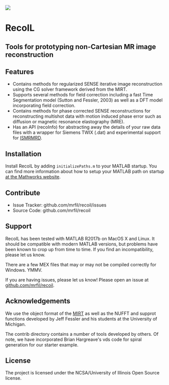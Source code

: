 ![](https://github.com/acerjanic/RecoIL/blob/master/Logo.png)

RecoIL 
========

Tools for prototyping non-Cartesian MR image reconstruction
-----------------------------------------------------------
    

Features
--------

- Contains methods for regularized SENSE iterative image reconstruction using the CG solver framework derived from the MIRT.
- Supports several methods for field correction including a fast Time Segmentation model (Sutton and Fessler, 2003) as well as a DFT model incorporating field correction.
- Contains methods for phase corrected SENSE reconstructions for reconstructing multishot data with motion induced phase error such as diffusion or magnetic resonance elastography (MRE).
- Has an API (recoInfo) for abstracting away the details of your raw data files with a wrapper for Siemens TWIX (.dat) and experimental support for [ISMRMRD](https://github.com/ismrmrd/ismrmrd).


Installation
------------

Install RecoIL by adding ```initializePaths.m``` to your MATLAB startup. You can find more information about how to setup your MATLAB path on startup [at the Mathworks website](https://www.mathworks.com/help/matlab/ref/startup.html).


Contribute
----------

- Issue Tracker: github.com/mrfil/recoil/issues
- Source Code: github.com/mrfil/recoil


Support
-------

RecoIL has been tested with MATLAB R2017b on MacOS X and Linux. It should be compatible with modern MATLAB versions, but problems have been known to crop up from time to time. If you find an incompatibility, please let us know.

There are a few MEX files that may or may not be compiled correctly for Windows. YMMV.

If you are having issues, please let us know!
Please open an issue at [github.com/mrfil/recoil](https://wwww.github.com/mrfil/recoil).


Acknowledgements
----------------

We use the object format of the [MIRT](https://web.eecs.umich.edu/~fessler/code) as well as the NUFFT and supprot functions developed by Jeff Fessler and his students at the University of Michigan.

The contrib directory contains a number of tools developed by others. Of note, we have incorporated Brian Hargreave's vds code for spiral generation for our starter example.


License
-------

The project is licensed under the NCSA/University of Illinois Open Source license.
